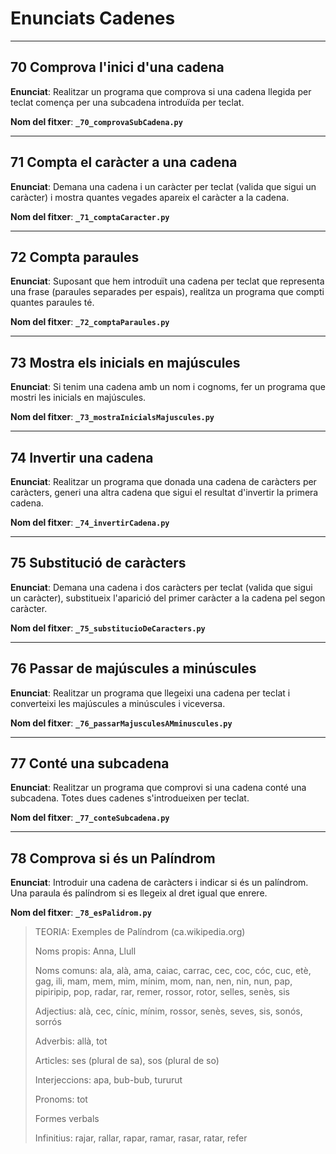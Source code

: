 # Enunciats Cadenes

<hr>

## **70** Comprova l'inici d'una cadena

**Enunciat**: Realitzar un programa que comprova si una cadena llegida per teclat comença per una subcadena introduïda per teclat.

**Nom del fitxer**: **```_70_comprovaSubCadena.py```**

<!-- <a href="https://github.com/joanpardogine/apunts-de-python-jekyll/raw/main/fitxers/_70_comprovaSubCadena.py" target="_blank"><b>Solució</b> <code>_70_comprovaSubCadena.py</code></a> -->

<hr>

## **71** Compta el caràcter a una cadena

**Enunciat**: Demana una cadena i un caràcter per teclat (valida que sigui un caràcter) i mostra quantes vegades apareix el caràcter a la cadena. 

**Nom del fitxer**: **```_71_comptaCaracter.py```**

<!-- <a href="https://github.com/joanpardogine/apunts-de-python-jekyll/raw/main/fitxers/_71_comptaCaracter.py" target="_blank"><b>Solució</b> <code>_71_comptaCaracter.py</code></a> -->

<hr>

## **72** Compta paraules


**Enunciat**: Suposant que hem introduït una cadena per teclat que representa una frase (paraules separades per espais), realitza un programa que compti quantes paraules té. 

**Nom del fitxer**: **```_72_comptaParaules.py```**

<!-- <a href="https://github.com/joanpardogine/apunts-de-python-jekyll/raw/main/fitxers/_72_comptaParaules.py" target="_blank"><b>Solució</b> <code>_72_comptaParaules.py</code></a> -->

<hr>

## **73** Mostra els inicials en majúscules

**Enunciat**: Si tenim una cadena amb un nom i cognoms, fer un programa que mostri les inicials en majúscules. 

**Nom del fitxer**: **```_73_mostraInicialsMajuscules.py```**

<!-- <a href="https://github.com/joanpardogine/apunts-de-python-jekyll/raw/main/fitxers/_73_mostraInicialsMajuscules.py" target="_blank"><b>Solució</b> <code>_73_mostraInicialsMajuscules.py</code></a> -->

<hr>

## **74** Invertir una cadena

**Enunciat**: Realitzar un programa que donada una cadena de caràcters per caràcters, generi una altra cadena que sigui el resultat d'invertir la primera cadena.

**Nom del fitxer**: **```_74_invertirCadena.py```**

<!-- <a href="https://github.com/joanpardogine/apunts-de-python-jekyll/raw/main/fitxers/_74_invertirCadena.py" target="_blank"><b>Solució</b> <code>_74_invertirCadena.py</code></a> -->

<hr>

## **75** Substitució de caràcters

**Enunciat**: Demana una cadena i dos caràcters per teclat (valida que sigui un caràcter), substitueix l'aparició del primer caràcter a la cadena pel segon caràcter. 

**Nom del fitxer**: **```_75_substitucioDeCaracters.py```**

<!-- <a href="https://github.com/joanpardogine/apunts-de-python-jekyll/raw/main/fitxers/_75_substitucioDeCaracters.py" target="_blank"><b>Solució</b> <code>_75_substitucioDeCaracters.py</code></a> -->

<hr>

## **76** Passar de majúscules a minúscules

**Enunciat**: Realitzar un programa que llegeixi una cadena per teclat i converteixi les majúscules a minúscules i viceversa. 

**Nom del fitxer**: **```_76_passarMajusculesAMminuscules.py```**

<!-- <a href="https://github.com/joanpardogine/apunts-de-python-jekyll/raw/main/fitxers/_76_passarMajusculesAMminuscules.py" target="_blank"><b>Solució</b> <code>_76_passarMajusculesAMminuscules.py</code></a> -->

<hr>

## **77** Conté una subcadena

**Enunciat**: Realitzar un programa que comprovi si una cadena conté una subcadena. Totes dues cadenes s'introdueixen per teclat.

**Nom del fitxer**: **```_77_conteSubcadena.py```**

<!-- <a href="https://github.com/joanpardogine/apunts-de-python-jekyll/raw/main/fitxers/_77_conteSubcadena.py" target="_blank"><b>Solució</b> <code>_77_conteSubcadena.py</code></a> -->

<hr>

## **78** Comprova si és un Palíndrom

**Enunciat**: Introduir una cadena de caràcters i indicar si és un palíndrom. Una paraula és palíndrom si es llegeix al dret igual que enrere. 

**Nom del fitxer**: **```_78_esPalidrom.py```**

<!-- <a href="https://github.com/joanpardogine/apunts-de-python-jekyll/raw/main/fitxers/_78_esPalidrom.py" target="_blank"><b>Solució</b> <code>_78_esPalidrom.py</code></a> -->


> TEORIA:  Exemples de Palíndrom (ca.wikipedia.org)
>
> Noms propis:   Anna, Llull
>
> Noms comuns:   ala, alà, ama, caiac, carrac, cec, coc, cóc, cuc, etè, gag, ili, mam, mem, mim, mínim, mom, nan, nen, nin, nun, pap, pipiripip, pop, radar, rar, remer, rossor, rotor, selles, senès, sis
>
> Adjectius:     alà, cec, cínic, mínim, rossor, senès, seves, sis, sonós, sorrós
>
> Adverbis:      allà, tot
>
> Articles:      ses (plural de sa), sos (plural de so)
>
> Interjeccions: apa, bub-bub, tururut
>
> Pronoms:       tot
>
> Formes verbals
>
> Infinitius:    rajar, rallar, rapar, ramar, rasar, ratar, refer